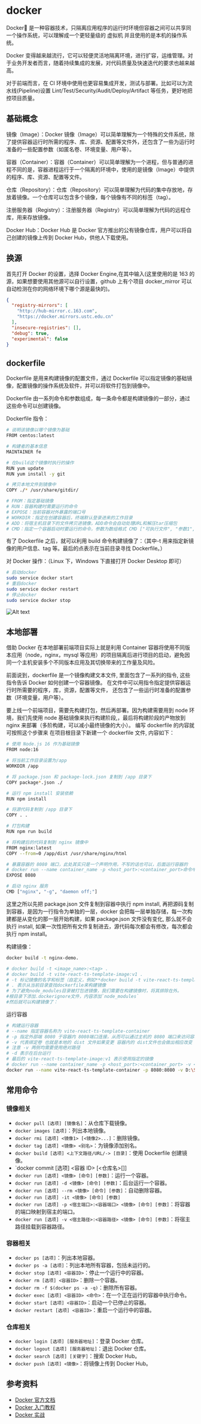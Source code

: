 # docker

Docker🐳 是一种容器技术，只隔离应用程序的运行时环境但容器之间可以共享同一个操作系统，可以理解成一个更轻量级的 虚拟机 并且使用的是本机的操作系统。

Docker 变得越来越流行，它可以轻便灵活地隔离环境，进行扩容，运维管理。对于业务开发者而言，随着持续集成的发展，对代码质量及快速迭代的要求也越来越高。

对于前端而言，在 CI 环境中使用也更容易集成开发，测试与部署。比如可以为流水线(Pipeline)设置 Lint/Test/Security/Audit/Deploy/Artifact 等任务，更好地把控项目质量。

## 基础概念

镜像（Image）：Docker 镜像（Image）可以简单理解为一个特殊的文件系统，除了提供容器运行时所需的程序、库、资源、配置等文件外，还包含了一些为运行时准备的一些配置参数（如匿名卷、环境变量、用户等）。

容器（Container）：容器（Container）可以简单理解为一个进程，但与普通的进程不同的是，容器进程运行于一个隔离的环境中，使用的是镜像（Image）中提供的程序、库、资源、配置等文件。

仓库（Repository）：仓库（Repository）可以简单理解为代码的集中存放地，存放着镜像。一个仓库可以包含多个镜像，每个镜像有不同的标签（tag）。

注册服务器（Registry）：注册服务器（Registry）可以简单理解为代码的远程仓库，用来存放镜像。

Docker Hub：Docker Hub 是 Docker 官方推出的公有镜像仓库，用户可以将自己创建的镜像上传到 Docker Hub，供他人下载使用。

## 换源

首先打开 Docker 的设置，选择 Docker Engine,在其中输入(这里使用的是 163 的源，如果想要使用其他源可以自行设置，github 上有个项目 docker_mirror 可以自动检测在你的网络环境下哪个源是最快的)。

```json
{
  "registry-mirrors": [
    "http://hub-mirror.c.163.com",
    "https://docker.mirrors.ustc.edu.cn"
  ],
  "insecure-registries": [],
  "debug": true,
  "experimental": false
}
```

## dockerfile

Dockerfile 是用来构建镜像的配置文件，通过 Dockerfile 可以指定镜像的基础镜像，配置镜像的操作系统及软件，并可以将软件打包到镜像中。

Dockerfile 由一系列命令和参数组成，每一条命令都是构建镜像的一部分，通过这些命令可以创建镜像。

Dockerfile 指令：

```bash
# 说明该镜像以哪个镜像为基础
FROM centos:latest

# 构建者的基本信息
MAINTAINER fe

# 在build这个镜像时执行的操作
RUN yum update
RUN yum install -y git

# 拷贝本地文件到镜像中
COPY ./* /usr/share/gitdir/

# FROM：指定基础镜像
# RUN：容器构建时需要运行的命令
# EXPOSE：当前容器对外暴露的端口号
# WORKDIR：指定在创建容器后，终端默认登录进来的工作目录
# ADD：将宿主机目录下的文件拷贝进镜像，ADD命令会自动处理URL和解压tar压缩包
# CMD：指定一个容器启动时要运行的命令，参数为数组格式 CMD ["可执行文件", "参数1", "参数2" ...]

```

有了 Dockerfile 之后，就可以利用 build 命令构建镜像了：（其中-t 用来指定新镜像的用户信息、tag 等。最后的点表示在当前目录寻找 Dockerfile。）

对 Docker 操作：（Linux 下，Windows 下直接打开 Docker Desktop 即可）

```bash
# 启动docker
sudo service docker start
# 重启docker
sudo service docker restart
# 停止docker
sudo service docker stop
```

![Alt text](image.png)

## 本地部署

借助 Docker 在本地部署前端项目实际上就是利用 Container 容器将使用不同版本应用（node，nginx，mysql 等应用）的项目隔离后进行项目的启动，避免因同一个主机安装多个不同版本应用及其切换带来的工作量及风险。

前面说到，dockerfile 是一个镜像构建文本文件, 里面包含了一系列的指令, 这些指令告诉 Docker 如何创建一个容器镜像。 在文件中可以用指令指定提供容器运行时所需要的程序，库，资源，配置等文件， 还包含了一些运行时准备的配置参数（环境变量，用户等）。

要上线一个前端项目，需要先构建打包，然后再部署。因为构建需要用到 node 环境，我们先使用 node 基础镜像来执行构建阶段,，最后将构建阶段的产物放到 nginx 来部署（多阶构建，可以减小最终镜像的大小）。 编写 dockerfile 的内容就可按照这个步骤来
在项目根目录下新建一个 dockerfile 文件, 内容如下：

```bash
# 使用 Node.js 16 作为基础镜像
FROM node:16

# 将当前工作目录设置为/app
WORKDIR /app

# 将 package.json 和 package-lock.json 复制到 /app 目录下
COPY package*.json ./

# 运行 npm install 安装依赖
RUN npm install

# 将源代码复制到 /app 目录下
COPY . .

# 打包构建
RUN npm run build

# 将构建后的代码复制到 nginx 镜像中
FROM nginx:latest
COPY --from=0 /app/dist /usr/share/nginx/html

# 暴露容器的 8080 端口，此处其实只是一个声明作用，不写的话也可以，后面运行容器的
# docker run --name container_name -p <host_port>:<container_port>命令中container_port可以覆盖此处的声明，不写就默认80端口
EXPOSE 8080

# 启动 nginx 服务
CMD ["nginx", "-g", "daemon off;"]
```

这里之所以先把 package.json 文件复制到容器中执行 npm install, 再把源码复制到容器，是因为一行指令为单独的一层，docker 会把每一层单独存储，每一次构建都是从变化的那一层开始构建，如果 package.json 文件没有变化, 那么就不会执行 install, 如果一次性把所有文件复制进去，源代码每次都会有修改，每次都会执行 npm install。

构建镜像：

```bash
docker build -t nginx-demo.

# docker build -t <image_name>:<tag> .
# docker build -t vite-react-ts-template-image:v1 .
# -t 标记镜像的名字和标签（自定义，例如**docker build -t vite-react-ts-template-image:v1 . **）
# . 表示从当前目录查找dockerfile来构建镜像
# 为了避免node_modules目录被打包进镜像，我们需要在构建镜像时，将其排除在外。
#根目录下添加.dockerignore文件，内容添加`node_modules`
#然后就可以构建镜像了：

```

运行容器

```bash
# 构建运行容器
# --name 指定容器名称为 vite-react-ts-template-container
# -p 指定外部端 8080 于容器内 8080端口连接，从而可以通过主机的 8080 端口来访问容器内的服务，要记得<container_port>这个端口被nginx监听到，因为nginx默认监听80端口而已
# -v 代表绑定卷 也就是本地的 dist 文件如果变更 容器内的 dist文件也会做出相应改变
# 注意 -v 两侧均需要使用绝对路径
# -d 表示在后台运行
# 最后的 vite-react-ts-template-image:v1 表示使用指定的镜像
# docker run --name container_name -p <host_port>:<container_port> -v <path> -d <image_name>:<tag>
docker run --name vite-react-ts-template-container -p 8080:8080 -v D:\StudySoft\VSCode\VSCodeFile\vite-react-ts-template -d vite-react-ts-template-image:v1

```

## 常用命令

### 镜像相关

- `docker pull [选项] [镜像名]`：从仓库下载镜像。
- `docker images [选项]`：列出本地镜像。
- `docker rmi [选项] <镜像1> [<镜像2>...]`：删除镜像。
- `docker tag [选项] <镜像> <别名>`：为镜像添加别名。
- `docker build [选项] <上下文路径/URL/-> [目录]`：使用 Dockerfile 创建镜像。
- `docker commit [选项] <容器 ID> [<仓库名>[]]
- `docker run [选项] <镜像> [命令] [参数]`：运行一个容器。
- `docker run [选项] -d <镜像> [命令] [参数]`：后台运行一个容器。
- `docker run [选项] --rm <镜像> [命令] [参数]`：自动删除容器。
- `docker run [选项] -it <镜像> [命令] [参数]`
- `docker run [选项] -p <宿主端口>:<容器端口> <镜像> [命令] [参数]`：将容器的端口映射到宿主的端口。
- `docker run [选项] -v <宿主路径>:<容器路径> <镜像> [命令] [参数]`：将宿主路径挂载到容器路径。

### 容器相关

- `docker ps [选项]`：列出本地容器。
- `docker ps -a [选项]`：列出本地所有容器，包括未运行的。
- `docker stop [选项] <容器ID>`：停止一个运行中的容器。
- `docker rm [选项] <容器ID>`：删除一个容器。
- `docker rm -f $(docker ps -a -q)`：删除所有容器。
- `docker exec [选项] <容器ID> <命令>`：在一个正在运行的容器中执行命令。
- `docker start [选项] <容器ID>`：启动一个已停止的容器。
- `docker restart [选项] <容器ID>`：重启一个运行中的容器。

### 仓库相关

- `docker login [选项] [服务器地址]`：登录 Docker 仓库。
- `docker logout [选项] [服务器地址]`：退出 Docker 仓库。
- `docker search [选项] [关键字]`：搜索 Docker Hub。
- `docker push [选项] <镜像>`：将镜像上传到 Docker Hub。

## 参考资料

- [Docker 官方文档](https://docs.docker.com/)
- [Docker 入门教程](https://yeasy.gitbooks.io/docker_practice/content/)
- [Docker 实战](https://yeasy.gitbooks.io/docker_practice/content/introduction/what.html)
